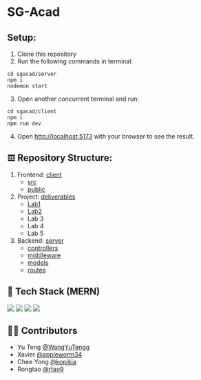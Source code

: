 # SG-Acad

## Setup:

1. Clone this repository
2. Run the following commands in terminal:

```
cd sgacad/server
npm i
nodemon start
```

3. Open another concurrent terminal and run:

```
cd sgacad/client
npm i
npm run dev
```

4. Open [http://localhost:5173](http://localhost:5173) with your browser to see the result.

## 𝌞 Repository Structure:

1. Frontend: [client](https://github.com/WangYuTengg/SC2006-SGAcad/tree/master/client)
   - [src](https://github.com/WangYuTengg/SC2006-SGAcad/tree/master/client/src)
   - [public](https://github.com/WangYuTengg/SC2006-SGAcad/tree/master/client/public)
2. Project: [deliverables](https://github.com/WangYuTengg/SC2006-SGAcad/tree/master/deliverable)
   - [Lab1](https://github.com/WangYuTengg/SC2006-SGAcad/tree/master/deliverables/Lab1)
   - [Lab2](https://github.com/WangYuTengg/SC2006-SGAcad/tree/master/deliverables/Lab2)
   - Lab 3
   - Lab 4
   - Lab 5
3. Backend: [server](https://github.com/WangYuTengg/SC2006-SGAcad/tree/master/server)
   - [controllers](https://github.com/WangYuTengg/SC2006-SGAcad/tree/master/server/controllers)
   - [middleware](https://github.com/WangYuTengg/SC2006-SGAcad/tree/master/server/middleware)
   - [models](https://github.com/WangYuTengg/SC2006-SGAcad/tree/master/server/models)
   - [routes](https://github.com/WangYuTengg/SC2006-SGAcad/tree/master/server/routes)

## 🧪 Tech Stack (MERN)

<p>
  <img src="https://img.shields.io/badge/React-20232A?style=for-the-badge&logo=react&logoColor=61DAFB" >
  <img src="https://img.shields.io/badge/Express.js-000000?style=for-the-badge&logo=express&logoColor=white" >
  <img src="https://img.shields.io/badge/Node.js-339933?style=for-the-badge&logo=nodedotjs&logoColor=white" >
  <img src="https://img.shields.io/badge/MongoDB-4EA94B?style=for-the-badge&logo=mongodb&logoColor=white" >
</p>

## ✍🏻 Contributors

- Yu Teng [@WangYuTengg](https://github.com/WangYuTengg)
- Xavier [@appleworm34](https://github.com/appleworm34)
- Chee Yong [@kopikia](https://github.com/kopikia)
- Rongtao [@rtao9](https://github.com/rtao9)
